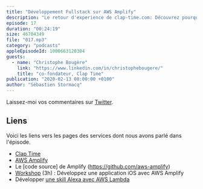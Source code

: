 ```yaml
---
title: "Développement Fullstack sur AWS Amplify"
description: "Le retour d'experience de clap-time.com: Découvrez pourquoi clap-time.com a choisi le framework AWS Amplify pour développer une application full stack"
episode: 17
duration: "00:24:19"
size: 46704349
file: "017.mp3"
category: "podcasts"
appleEpisodeId: 1000663120304
guests:
  - name: "Christophe Bougère"
    link: "https://www.linkedin.com/in/christophebougere/"
    title: "co-fondateur, Clap Time"
publication: "2020-02-13 08:00:00 +0100"
author: "Sébastien Stormacq"
---
```


Laissez-moi vos commentaires sur [Twitter](https://twitter.com/sebsto).

## Liens

Voici les liens vers les pages des services dont nous avons parlé dans l'épisode.

- [Clap Time](https://www.clap-time.com/)
- [AWS Amplify](https://aws-amplify.github.io/docs/)
- Le [code source] de Amplify (https://github.com/aws-amplify)
- [Workshop](https://amplify-ios-workshop.go-aws.com/) (3h) : Développez une application iOS avec AWS Amplify
- Développer [une skill Alexa avec AWS Lambda](https://docs.aws.amazon.com/lambda/latest/dg/services-alexa.html)